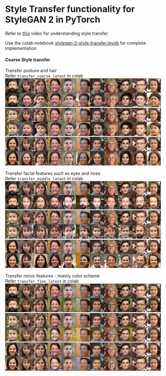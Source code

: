# Style Transfer functionality for StyleGAN 2 in PyTorch

Refer to [this](https://www.youtube.com/watch?v=kSLJriaOumA) video for understanding style transfer

Use the colab notebook [stylegan-2-style-transfer.ipynb](stylegan-2-style-transfer.ipynb) for complete implementation

#### Coarse Style transfer
Transfer posture and hair  
Refer `transfer_coarse_latent` in colab
![](sample/coarse_transfer_bearded-man.png)
![](sample/coarse_transfer_kid-worried.png)
![](sample/coarse_transfer_frontal-black-hair-female.png)

Transfer facial features such as eyes and nose  
Refer `transfer_middle_latent` in colab
![](sample/middle_transfer_bearded-man.png)
![](sample/middle_transfer_kid-worried.png)
![](sample/middle_transfer_frontal-black-hair-female.png)

Transfer minor features - mainly color scheme  
Refer `transfer_fine_latent` in colab
![](sample/fine_transfer_bearded-man.png)
![](sample/fine_transfer_kid-worried.png)
![](sample/fine_transfer_frontal-black-hair-female.png)
